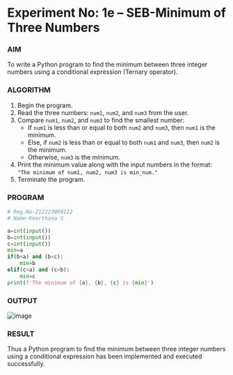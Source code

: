 # Experiment No: 1e – SEB-Minimum of Three Numbers

### AIM  
To write a Python program to find the minimum between three integer numbers using a conditional expression (Ternary operator).

### ALGORITHM  
1. Begin the program.  
2. Read the three numbers: `num1`, `num2`, and `num3` from the user.  
3. Compare `num1`, `num2`, and `num3` to find the smallest number:  
   - If `num1` is less than or equal to both `num2` and `num3`, then `num1` is the minimum.  
   - Else, if `num2` is less than or equal to both `num1` and `num3`, then `num2` is the minimum.  
   - Otherwise, `num3` is the minimum.  
4. Print the minimum value along with the input numbers in the format:  
   `"The minimum of num1, num2, num3 is min_num."`  
5. Terminate the program.

### PROGRAM
```python
# Reg.No-212223060122
# Name-Keerthana S

a=int(input())
b=int(input())
c=int(input())
min=a
if(b<a) and (b<c):
    min=b
elif(c<a) and (c<b):
    min=c
print(f'The minimum of {a}, {b}, {c} is {min}')
```

### OUTPUT
![image](https://github.com/user-attachments/assets/ecbfa967-a2a3-45ee-b81f-e41f5b17c203)

### RESULT
Thus a Python program to find the minimum between three integer numbers using a conditional expression has been implemented and executed successfully.
